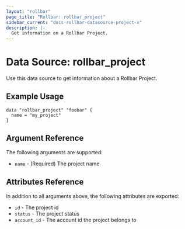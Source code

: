 ```yaml
---
layout: "rollbar"
page_title: "Rollbar: rollbar_project"
sidebar_current: "docs-rollbar-datasource-project-x"
description: |-
  Get information on a Rollbar Project.
---
```


# Data Source: rollbar_project

Use this data source to get information about a Rollbar Project.

## Example Usage

```hcl-terraform
data "rollbar_project" "foobar" {
  name = "my_project"
}
```

## Argument Reference

The following arguments are supported:

* `name` - (Required) The project name

## Attributes Reference

In addition to all arguments above, the following attributes are exported:

* `id` - The project id
* `status` - The project status
* `account_id` - The account id the project belongs to
